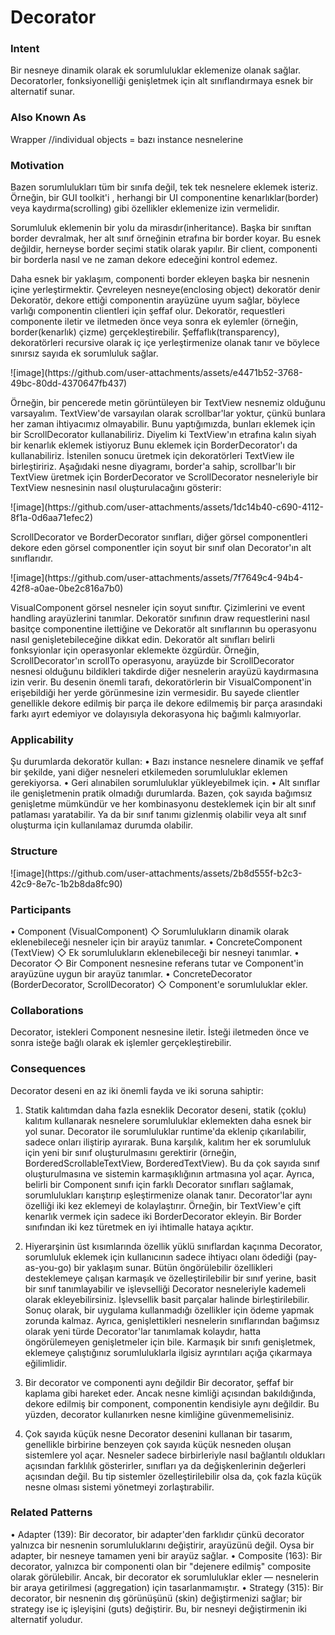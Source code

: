 <h1>Decorator</h1>

<h3>Intent</h3>
Bir nesneye dinamik olarak ek sorumluluklar eklemenize olanak sağlar. Decoratorler, fonksiyonelliği genişletmek için alt sınıflandırmaya esnek bir alternatif sunar.

<h3>Also Known As</h3>
Wrapper
//individual objects = bazı instance nesnelerine

<h3>Motivation</h3>
<p>
Bazen sorumlulukları tüm bir sınıfa değil, tek tek nesnelere eklemek isteriz. Örneğin, bir GUI toolkit'i , herhangi bir UI componentine kenarlıklar(border) veya kaydırma(scrolling) gibi özellikler eklemenize izin vermelidir.

Sorumluluk eklemenin bir yolu da mirasdır(inheritance). Başka bir sınıftan border devralmak, her alt sınıf örneğinin etrafına bir border koyar. Bu esnek değildir, herneyse border seçimi statik olarak yapılır. Bir client, componenti bir borderla nasıl ve ne zaman dekore edeceğini kontrol edemez.

Daha esnek bir yaklaşım, componenti border ekleyen başka bir nesnenin içine yerleştirmektir. Çevreleyen nesneye(enclosing object) dekoratör denir
Dekoratör, dekore ettiği componentin arayüzüne uyum sağlar, böylece varlığı componentin clientleri için şeffaf olur.
Dekoratör, requestleri componente iletir ve iletmeden önce veya sonra ek eylemler (örneğin, border(kenarlık) çizme) gerçekleştirebilir.
Şeffaflık(transparency), dekoratörleri recursive olarak iç içe yerleştirmenize olanak tanır ve böylece sınırsız sayıda ek sorumluluk sağlar.
</p>
![image](https://github.com/user-attachments/assets/e4471b52-3768-49bc-80dd-4370647fb437)
<p>
Örneğin, bir pencerede metin görüntüleyen bir TextView nesnemiz olduğunu varsayalım. 
TextView'de varsayılan olarak scrollbar'lar yoktur, çünkü bunlara her zaman ihtiyacımız olmayabilir.
Bunu yaptığımızda, bunları eklemek için bir ScrollDecorator kullanabiliriz. Diyelim ki TextView'ın etrafına kalın siyah bir kenarlık eklemek istiyoruz
Bunu eklemek için BorderDecorator'ı da kullanabiliriz. İstenilen sonucu üretmek için dekoratörleri TextView ile birleştiririz.
Aşağıdaki nesne diyagramı, border'a sahip, scrollbar'lı bir TextView üretmek için BorderDecorator ve ScrollDecorator nesneleriyle bir TextView nesnesinin nasıl oluşturulacağını gösterir:
</p>
![image](https://github.com/user-attachments/assets/1dc14b40-c690-4112-8f1a-0d6aa71efec2)
<p>
ScrollDecorator ve BorderDecorator sınıfları, diğer görsel componentleri dekore eden görsel componentler için soyut bir sınıf olan Decorator'ın alt sınıflarıdır.
</p>
![image](https://github.com/user-attachments/assets/7f7649c4-94b4-42f8-a0ae-0be2c816a7b0)
<p>
VisualComponent görsel nesneler için soyut sınıftır. Çizimlerini ve event handling arayüzlerini tanımlar. 
Dekoratör sınıfının draw requestlerini nasıl basitçe componentine ilettiğine ve Dekoratör alt sınıflarının bu operasyonu nasıl genişletebileceğine dikkat edin.
Dekoratör alt sınıfları belirli fonksyionlar için operasyonlar eklemekte özgürdür.
Örneğin, ScrollDecorator'ın scrollTo operasyonu, arayüzde bir ScrollDecorator nesnesi olduğunu bildikleri takdirde diğer nesnelerin arayüzü kaydırmasına izin verir.
Bu desenin önemli tarafı, dekoratörlerin bir VisualComponent'in erişebildiği her yerde görünmesine izin vermesidir.
Bu sayede clientler genellikle dekore edilmiş bir parça ile dekore edilmemiş bir parça arasındaki farkı ayırt edemiyor ve dolayısıyla dekorasyona hiç bağımlı kalmıyorlar.
</p>
<h3>Applicability</h3>
Şu durumlarda dekoratör kullan:
• Bazı instance nesnelere dinamik ve şeffaf bir şekilde, yani diğer nesneleri etkilemeden sorumluluklar eklemen gerekiyorsa.
• Geri alınabilen sorumluluklar yükleyebilmek için.
• Alt sınıflar ile genişletmenin pratik olmadığı durumlarda. Bazen, çok sayıda bağımsız genişletme mümkündür ve her kombinasyonu desteklemek için bir alt sınıf patlaması yaratabilir. Ya da bir sınıf tanımı gizlenmiş olabilir veya alt sınıf oluşturma için kullanılamaz durumda olabilir.

<h3>Structure</h3>
![image](https://github.com/user-attachments/assets/2b8d555f-b2c3-42c9-8e7c-1b2b8da8fc90)

<h3>Participants</h3>
• Component (VisualComponent)
   ◇ Sorumlulukların dinamik olarak eklenebileceği nesneler için bir arayüz tanımlar.
• ConcreteComponent (TextView)
   ◇ Ek sorumlulukların eklenebileceği bir nesneyi tanımlar.
• Decorator
   ◇ Bir Component nesnesine referans tutar ve Component'in arayüzüne uygun bir arayüz tanımlar.
• ConcreteDecorator (BorderDecorator, ScrollDecorator)
   ◇ Component'e sorumluluklar ekler.

<h3>Collaborations</h3>
Decorator, istekleri Component nesnesine iletir. İsteği iletmeden önce ve sonra isteğe bağlı olarak ek işlemler gerçekleştirebilir.

<h3>Consequences</h3>
Decorator deseni en az iki önemli fayda ve iki soruna sahiptir:

1. Statik kalıtımdan daha fazla esneklik
   Decorator deseni, statik (çoklu) kalıtım kullanarak nesnelere sorumluluklar eklemekten daha esnek bir yol sunar. Decorator ile sorumluluklar runtime'da eklenip çıkarılabilir, sadece onları iliştirip ayırarak. Buna karşılık, kalıtım her ek sorumluluk için yeni bir sınıf oluşturulmasını gerektirir (örneğin, BorderedScrollableTextView, BorderedTextView). Bu da çok sayıda sınıf oluşturulmasına ve sistemin karmaşıklığının artmasına yol açar. Ayrıca, belirli bir Component sınıfı için farklı Decorator sınıfları sağlamak, sorumlulukları karıştırıp eşleştirmenize olanak tanır. Decorator'lar aynı özelliği iki kez eklemeyi de kolaylaştırır. Örneğin, bir TextView'e çift kenarlık vermek için sadece iki BorderDecorator ekleyin. Bir Border sınıfından iki kez türetmek en iyi ihtimalle hataya açıktır.

2. Hiyerarşinin üst kısımlarında özellik yüklü sınıflardan kaçınma
   Decorator, sorumluluk eklemek için kullanıcının sadece ihtiyacı olanı ödediği (pay-as-you-go) bir yaklaşım sunar. Bütün öngörülebilir özellikleri desteklemeye çalışan karmaşık ve özelleştirilebilir bir sınıf yerine, basit bir sınıf tanımlayabilir ve işlevselliği Decorator nesneleriyle kademeli olarak ekleyebilirsiniz. İşlevsellik basit parçalar halinde birleştirilebilir. Sonuç olarak, bir uygulama kullanmadığı özellikler için ödeme yapmak zorunda kalmaz. Ayrıca, genişlettikleri nesnelerin sınıflarından bağımsız olarak yeni türde Decorator'lar tanımlamak kolaydır, hatta öngörülemeyen genişletmeler için bile. Karmaşık bir sınıfı genişletmek, eklemeye çalıştığınız sorumluluklarla ilgisiz ayrıntıları açığa çıkarmaya eğilimlidir.

3. Bir decorator ve componenti aynı değildir
   Bir decorator, şeffaf bir kaplama gibi hareket eder. Ancak nesne kimliği açısından bakıldığında, dekore edilmiş bir component, componentin kendisiyle aynı değildir. Bu yüzden, decorator kullanırken nesne kimliğine güvenmemelisiniz.

4. Çok sayıda küçük nesne
   Decorator desenini kullanan bir tasarım, genellikle birbirine benzeyen çok sayıda küçük nesneden oluşan sistemlere yol açar. Nesneler sadece birbirleriyle nasıl bağlantılı oldukları açısından farklılık gösterirler, sınıfları ya da değişkenlerinin değerleri açısından değil. Bu tip sistemler özelleştirilebilir olsa da, çok fazla küçük nesne olması sistemi yönetmeyi zorlaştırabilir.

<h3>Related Patterns</h3>
• Adapter (139): Bir decorator, bir adapter'den farklıdır çünkü decorator yalnızca bir nesnenin sorumluluklarını değiştirir, arayüzünü değil. Oysa bir adapter, bir nesneye tamamen yeni bir arayüz sağlar.
• Composite (163): Bir decorator, yalnızca bir componenti olan bir "dejenere edilmiş" composite olarak görülebilir. Ancak, bir decorator ek sorumluluklar ekler — nesnelerin bir araya getirilmesi (aggregation) için tasarlanmamıştır.
• Strategy (315): Bir decorator, bir nesnenin dış görünüşünü (skin) değiştirmenizi sağlar; bir strategy ise iç işleyişini (guts) değiştirir. Bu, bir nesneyi değiştirmenin iki alternatif yoludur.





